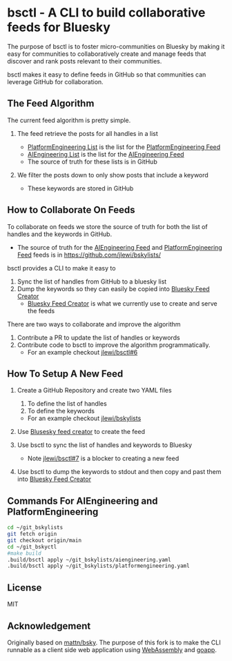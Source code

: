 # bsctl - A CLI to build collaborative feeds for Bluesky

The purpose of bsctl is to foster micro-communities on Bluesky by making it easy
for communities to collaboratively create and manage feeds that
discover and rank posts relevant to their communities.

bsctl makes it easy to define feeds in GitHub so that communities can
leverage GitHub for collaboration.

## The Feed Algorithm

The current feed algorithm is pretty simple.

1. The feed retrieve the posts for all handles in a list

   * [PlatformEngineering List](https://bsky.app/profile/did:plc:5lwweotr4gfb7bbz2fqwdthf/lists/3l7yx65zcse25) is the list for  the [PlatformEngineering Feed](https://bsky.app/profile/jeremy.lewi.us/feed/platformeng)
   * [AIEngineering List](https://bsky.app/profile/did:plc:5lwweotr4gfb7bbz2fqwdthf/lists/3l7z42fommh2l) is the list for the [AIEngineering Feed](https://bsky.app/profile/jeremy.lewi.us/feed/aieng)
   * The source of truth for these lists is in GitHub

2. We filter the posts down to only show posts that include a keyword

   * These keywords are stored in GitHub

## How to Collaborate On Feeds

To collaborate on feeds we store the source of truth for both the list of handles and the keywords in GitHub.

* The source of truth for the [AIEngineering Feed](https://bsky.app/profile/jeremy.lewi.us/feed/aieng) and
   [PlatformEngineering Feed](https://bsky.app/profile/jeremy.lewi.us/feed/platformeng) feeds is in https://github.com/jlewi/bskylists/

bsctl provides a CLI to make it easy to

1. Sync the list of handles from GitHub to a bluesky list
2. Dump the keywords so they can easily be copied into [Bluesky Feed Creator](https://blueskyfeedcreator.com/)
   * [Bluesky Feed Creator](https://blueskyfeedcreator.com/) is what we currently use to create and serve the feeds

There are two ways to collaborate and improve the algorithm

1. Contribute a PR to update the list of handles or keywords
2. Contribute code to bsctl to improve the algorithm programmatically.
   * For an example checkout [jlewi/bsctl#6](https://github.com/jlewi/bsctl/issues/6)

## How To Setup A New Feed

1. Create a GitHub Repository and create two YAML files

   1. To define the list of handles
   2. To define the keywords

   * For an example checkout [jlewi/bskylists](https://github.com/jlewi/bskylists/)

2. Use [Blusesky feed creator](https://blueskyfeedcreator.com/) to create the feed
3. Use bsctl to sync the list of handles and keywords to Bluesky

   * Note [jlewi/bsctl#7](https://github.com/jlewi/bsctl/issues/7) is a blocker to creating a new feed

4. Use bsctl to dump the keywords to stdout and then copy and past them into [Bluesky Feed Creator](https://blueskyfeedcreator.com/)

## Commands For AIEngineering and PlatformEngineering

```bash {"id":"01JBTAGCHJ9H72SM46CHAPGPY3"}
cd ~/git_bskylists
git fetch origin
git checkout origin/main
cd ~/git_bskyctl
#make build
.build/bsctl apply ~/git_bskylists/aiengineering.yaml
.build/bsctl apply ~/git_bskylists/platformengineering.yaml
```

## License

MIT

## Acknowledgement

Originally based on [mattn/bsky](https://github.com/mattn/bsky).
The purpose of this fork is to make the CLI runnable as a client side
web application using [WebAssembly](https://webassembly.org/) and
[goapp](https://github.com/maxence-charriere/go-app).
